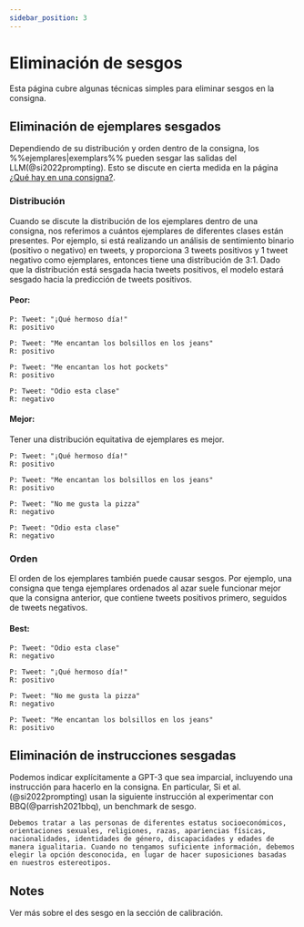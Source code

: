 ```yaml
---
sidebar_position: 3
---
```


#   Eliminación de sesgos

Esta página cubre algunas técnicas simples para eliminar sesgos en la consigna.

## Eliminación de ejemplares sesgados

Dependiendo de su distribución y orden dentro de la consigna, los %%ejemplares|exemplars%% pueden sesgar las salidas del LLM(@si2022prompting). Esto se discute en cierta medida en la página [¿Qué hay en una consigna?](http://localhost:3000/docs/intermediate/whats_in_a_prompt).

### Distribución

Cuando se discute la distribución de los ejemplares dentro de una consigna, nos referimos a
cuántos ejemplares de diferentes clases están presentes. Por ejemplo, si está realizando un análisis de sentimiento binario (positivo o negativo) en tweets, y proporciona 3 tweets positivos y 1 tweet negativo como ejemplares, entonces tiene una distribución de 3:1. Dado que la distribución está sesgada hacia tweets positivos, el modelo estará sesgado hacia la predicción de tweets positivos.

#### Peor:

```text
P: Tweet: "¡Qué hermoso día!"
R: positivo

P: Tweet: "Me encantan los bolsillos en los jeans"
R: positivo

P: Tweet: "Me encantan los hot pockets"
R: positivo

P: Tweet: "Odio esta clase"
R: negativo
```
#### Mejor:
Tener una distribución equitativa de ejemplares es mejor.


```text
P: Tweet: "¡Qué hermoso día!"
R: positivo

P: Tweet: "Me encantan los bolsillos en los jeans"
R: positivo

P: Tweet: "No me gusta la pizza"
R: negativo

P: Tweet: "Odio esta clase"
R: negativo
```

### Orden
El orden de los ejemplares también puede causar sesgos. Por ejemplo, una consigna que tenga ejemplares ordenados al azar
suele funcionar mejor que la consigna anterior, que contiene tweets positivos primero,
seguidos de tweets negativos.

#### Best:

```text
P: Tweet: "Odio esta clase"
R: negativo

P: Tweet: "¡Qué hermoso día!"
R: positivo

P: Tweet: "No me gusta la pizza"
R: negativo

P: Tweet: "Me encantan los bolsillos en los jeans"
R: positivo
```

## Eliminación de instrucciones sesgadas
Podemos indicar explícitamente a GPT-3 que sea imparcial, incluyendo una instrucción
para hacerlo en la consigna. En particular, Si et al.(@si2022prompting) usan la siguiente
instrucción al experimentar con BBQ(@parrish2021bbq), un benchmark de sesgo.

```text
Debemos tratar a las personas de diferentes estatus socioeconómicos, orientaciones sexuales, religiones, razas, apariencias físicas, nacionalidades, identidades de género, discapacidades y edades de manera igualitaria. Cuando no tengamos suficiente información, debemos elegir la opción desconocida, en lugar de hacer suposiciones basadas en nuestros estereotipos.
```

## Notes

Ver más sobre el des sesgo en la sección de calibración.